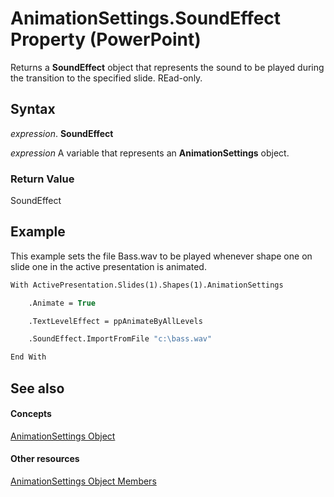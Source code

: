 
# AnimationSettings.SoundEffect Property (PowerPoint)

Returns a  **SoundEffect** object that represents the sound to be played during the transition to the specified slide. REad-only.


## Syntax

 _expression_. **SoundEffect**

 _expression_ A variable that represents an **AnimationSettings** object.


### Return Value

SoundEffect


## Example

This example sets the file Bass.wav to be played whenever shape one on slide one in the active presentation is animated.


```vb
With ActivePresentation.Slides(1).Shapes(1).AnimationSettings

    .Animate = True

    .TextLevelEffect = ppAnimateByAllLevels

    .SoundEffect.ImportFromFile "c:\bass.wav"

End With
```


## See also


#### Concepts


[AnimationSettings Object](ebbe4257-236b-35b4-bdf1-e92a1b4b417b.md)
#### Other resources


[AnimationSettings Object Members](89ef00c0-9427-703c-e890-c96cf6e80239.md)
